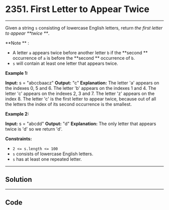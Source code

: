 # 2351. First Letter to Appear Twice

---

Given a string `s` consisting of lowercase English letters, return _the first letter to appear **twice **_.

**Note ** :

  * A letter `a` appears twice before another letter `b` if the **second ** occurrence of `a` is before the **second ** occurrence of `b`.
  * `s` will contain at least one letter that appears twice.



 

**Example 1:**


**Input:** s = "abccbaacz"
**Output:** "c"
**Explanation:**
The letter 'a' appears on the indexes 0, 5 and 6.
The letter 'b' appears on the indexes 1 and 4.
The letter 'c' appears on the indexes 2, 3 and 7.
The letter 'z' appears on the index 8.
The letter 'c' is the first letter to appear twice, because out of all the letters the index of its second occurrence is the smallest.


**Example 2:**


**Input:** s = "abcdd"
**Output:** "d"
**Explanation:**
The only letter that appears twice is 'd' so we return 'd'.


 

**Constraints:**

  * `2 <= s.length <= 100`
  * `s` consists of lowercase English letters.
  * `s` has at least one repeated letter.

---

## Solution



---

## Code
```python


```